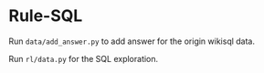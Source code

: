 # Rule-SQL

Run `data/add_answer.py` to add answer for the origin wikisql data.

Run `rl/data.py` for the SQL exploration.

